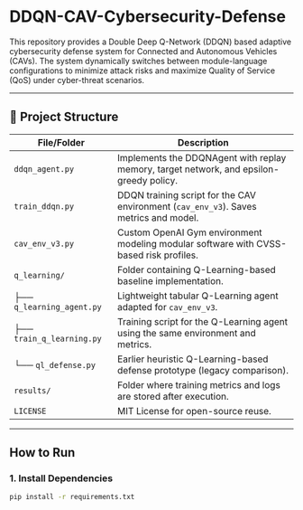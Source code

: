 # DDQN-CAV-Cybersecurity-Defense

This repository provides a Double Deep Q-Network (DDQN) based adaptive cybersecurity defense system for Connected and Autonomous Vehicles (CAVs). The system dynamically switches between module-language configurations to minimize attack risks and maximize Quality of Service (QoS) under cyber-threat scenarios.

---

## 📁 Project Structure

| File/Folder               | Description                                                                 |
|---------------------------|-----------------------------------------------------------------------------|
| `ddqn_agent.py`           | Implements the DDQNAgent with replay memory, target network, and epsilon-greedy policy. |
| `train_ddqn.py`           | DDQN training script for the CAV environment (`cav_env_v3`). Saves metrics and model. |
| `cav_env_v3.py`           | Custom OpenAI Gym environment modeling modular software with CVSS-based risk profiles. |
| `q_learning/`             | Folder containing Q-Learning-based baseline implementation.                |
| ├── `q_learning_agent.py` | Lightweight tabular Q-Learning agent adapted for `cav_env_v3`.              |
| ├── `train_q_learning.py` | Training script for the Q-Learning agent using the same environment and metrics. |
| └── `ql_defense.py`       | Earlier heuristic Q-Learning-based defense prototype (legacy comparison).   |
| `results/`                | Folder where training metrics and logs are stored after execution.         |
| `LICENSE`                 | MIT License for open-source reuse.                                         |

---

##  How to Run

### 1. Install Dependencies

```bash
pip install -r requirements.txt


